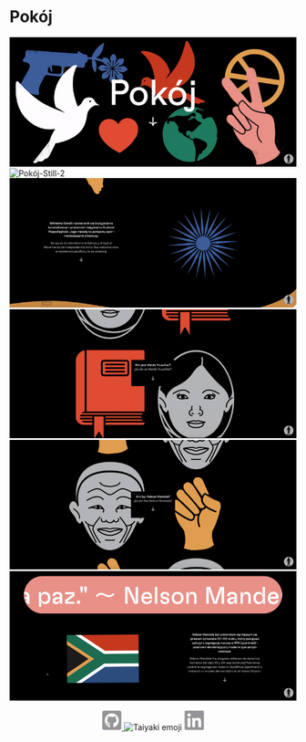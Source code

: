 # Pokój
  ![Pokój-Still-1](./readme/pokoj_01.gif)
  ![Pokój-Still-2](./readme/pokoj_02.gif)
  ![Pokój-Still-3](./readme/pokoj_03.gif)
  ![Pokój-Still-4](./readme/pokoj_04.gif)
  ![Pokój-Still-5](./readme/pokoj_05.gif)
  ![Pokój-Still-6](./readme/pokoj_06.gif)

<p align="center">
  <a href="https://github.com/ivanabraz">
    <img src="./readme/github.png" alt="github" width="35" height="35">
  </a>
  <img src="./readme/emoji.png" alt="Taiyaki emoji" width="35" height="26"> 
  <a href="https://www.linkedin.com/in/ivanabraz/">
    <img src="./readme/linkedin.png" alt="linkedin" width="35" height="35">
  </a>
</p>
